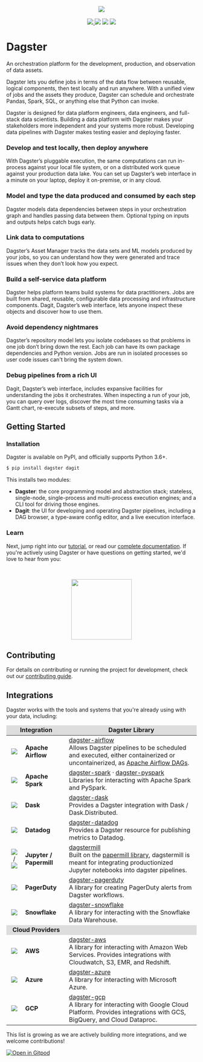 <p align="center">
<img src="assets/dagster-logo.png" />
<br /><br />
<a href="https://badge.fury.io/py/dagster"><img src="https://badge.fury.io/py/dagster.svg"></>
<a href="https://coveralls.io/github/dagster-io/dagster?branch=master"><img src="https://coveralls.io/repos/github/dagster-io/dagster/badge.svg?branch=master"></a>
<a href="https://buildkite.com/dagster/dagster"><img src="https://badge.buildkite.com/888545beab829e41e5d7303db15525a2bc3b0f0e33a72759ac.svg?branch=master"></a>
<a href="https://dagster-slackin.herokuapp.com/"><img src="https://dagster-slackin.herokuapp.com/badge.svg"></a>
</p>

# Dagster

An orchestration platform for the development, production, and observation of data assets.

Dagster lets you define jobs in terms of the data flow between reusable, logical components, then test locally and run anywhere. With a unified view of jobs and the assets they produce, Dagster can schedule and orchestrate Pandas, Spark, SQL, or anything else that Python can invoke.

Dagster is designed for data platform engineers, data engineers, and full-stack data scientists. Building a data platform with Dagster makes your stakeholders more independent and your systems more robust. Developing data pipelines with Dagster makes testing easier and deploying faster.

### Develop and test locally, then deploy anywhere

With Dagster’s pluggable execution, the same computations can run in-process against your local file system, or on a distributed work queue against your production data lake. You can set up Dagster’s web interface in a minute on your laptop, deploy it on-premise, or in any cloud.

### Model and type the data produced and consumed by each step

Dagster models data dependencies between steps in your orchestration graph and handles passing data between them. Optional typing on inputs and outputs helps catch bugs early.

### Link data to computations

Dagster’s Asset Manager tracks the data sets and ML models produced by your jobs, so you can understand how they were generated and trace issues when they don’t look how you expect.

### Build a self-service data platform

Dagster helps platform teams build systems for data practitioners. Jobs are built from shared, reusable, configurable data processing and infrastructure components. Dagit, Dagster’s web interface, lets anyone inspect these objects and discover how to use them.

### Avoid dependency nightmares

Dagster’s repository model lets you isolate codebases so that problems in one job don’t bring down the rest. Each job can have its own package dependencies and Python version. Jobs are run in isolated processes so user code issues can't bring the system down.

### Debug pipelines from a rich UI

Dagit, Dagster’s web interface, includes expansive facilities for understanding the jobs it orchestrates. When inspecting a run of your job, you can query over logs, discover the most time consuming tasks via a Gantt chart, re-execute subsets of steps, and more.

## Getting Started

### Installation

Dagster is available on PyPI, and officially supports Python 3.6+.

```bash
$ pip install dagster dagit
```

This installs two modules:

- **Dagster**: the core programming model and abstraction stack; stateless, single-node,
  single-process and multi-process execution engines; and a CLI tool for driving those engines.
- **Dagit**: the UI for developing and operating Dagster pipelines, including a DAG browser, a
  type-aware config editor, and a live execution interface.

### Learn

Next, jump right into our [tutorial](https://docs.dagster.io/tutorial/), or read our [complete
documentation](https://docs.dagster.io). If you're actively using Dagster or have questions on
getting started, we'd love to hear from you:

<br />
<p align="center">
<a href="https://join.slack.com/t/dagster/shared_invite/enQtNjEyNjkzNTA2OTkzLTI0MzdlNjU0ODVhZjQyOTMyMGM1ZDUwZDQ1YjJmYjI3YzExZGViMDI1ZDlkNTY5OThmYWVlOWM1MWVjN2I3NjU"><img src="https://user-images.githubusercontent.com/609349/63558739-f60a7e00-c502-11e9-8434-c8a95b03ce62.png" width=160px; /></a>
</p>

## Contributing

For details on contributing or running the project for development, check out our [contributing
guide](https://docs.dagster.io/community/contributing/). <br />

## Integrations

Dagster works with the tools and systems that you're already using with your data, including:

<table>
	<thead>
		<tr style="background-color: #ddd" align="center">
			<td colspan=2><b>Integration</b></td>
			<td><b>Dagster Library</b></td>
		</tr>
	</thead>
	<tbody>
		<tr>
			<td align="center" style="border-right: 0px"><img style="vertical-align:middle"  src="https://user-images.githubusercontent.com/609349/57987547-a7e36b80-7a37-11e9-95ae-4c4de2618e87.png"></td>
			<td style="border-left: 0px"> <b>Apache Airflow</b></td>
			<td><a href="https://docs.dagster.io/_apidocs/libraries/dagster-airflow" />dagster-airflow</a><br />Allows Dagster pipelines to be scheduled and executed, either containerized or uncontainerized, as <a href="https://github.com/apache/airflow">Apache Airflow DAGs</a>.</td>
		</tr>
		<tr>
			<td align="center" style="border-right: 0px"><img style="vertical-align:middle"  src="https://user-images.githubusercontent.com/609349/57987976-5ccc5700-7a3d-11e9-9fa5-1a51299b1ccb.png"></td>
			<td style="border-left: 0px"> <b>Apache Spark</b></td>
			<td><a href="https://docs.dagster.io/_apidocs/libraries/dagster-spark" />dagster-spark</a> &middot; <a href="https://docs.dagster.io/_apidocs/libraries/dagster-pyspark" />dagster-pyspark</a>
			<br />Libraries for interacting with Apache Spark and PySpark.
			</td>
		</tr>
		<tr>
			<td align="center" style="border-right: 0px"><img style="vertical-align:middle"  src="https://user-images.githubusercontent.com/609349/58348728-48f66b80-7e16-11e9-9e9f-1a0fea9a49b4.png"></td>
			<td style="border-left: 0px"> <b>Dask</b></td>
			<td><a href="https://docs.dagster.io/_apidocs/libraries/dagster-dask" />dagster-dask</a>
			<br />Provides a Dagster integration with Dask / Dask.Distributed.
			</td>
		</tr>
		<tr>
			<td align="center" style="border-right: 0px"><img style="vertical-align:middle" src="https://user-images.githubusercontent.com/609349/58349731-f36f8e00-7e18-11e9-8a2e-86e086caab66.png"></td>
			<td style="border-left: 0px"> <b>Datadog</b></td>
			<td><a href="https://docs.dagster.io/_apidocs/libraries/dagster-datadog" />dagster-datadog</a>
			<br />Provides a Dagster resource for publishing metrics to Datadog.
			</td>
		</tr>
		<tr>
			<td align="center" style="border-right: 0px"><img style="vertical-align:middle" src="https://user-images.githubusercontent.com/609349/57987809-bf245800-7a3b-11e9-8905-494ed99d0852.png" />
			&nbsp;/&nbsp; <img style="vertical-align:middle" src="https://user-images.githubusercontent.com/609349/57987827-fa268b80-7a3b-11e9-8a18-b675d76c19aa.png">
			</td>
			<td style="border-left: 0px"> <b>Jupyter / Papermill</b></td>
			<td><a href="https://docs.dagster.io/_apidocs/libraries/dagstermill" />dagstermill</a><br />Built on the <a href="https://github.com/nteract/papermill">papermill library</a>, dagstermill is meant for integrating productionized Jupyter notebooks into dagster pipelines.</td>
		</tr>
		<tr>
			<td align="center" style="border-right: 0px"><img style="vertical-align:middle"  src="https://user-images.githubusercontent.com/609349/57988016-f431aa00-7a3d-11e9-8cb6-1309d4246b27.png"></td>
			<td style="border-left: 0px"> <b>PagerDuty</b></td>
			<td><a href="https://docs.dagster.io/_apidocs/libraries/dagster-pagerduty" />dagster-pagerduty</a>
			<br />A library for creating PagerDuty alerts from Dagster workflows.
			</td>
		</tr>
		<tr>
			<td align="center" style="border-right: 0px"><img style="vertical-align:middle" src="https://user-images.githubusercontent.com/609349/58349397-fcac2b00-7e17-11e9-900c-9ab8cf7cb64a.png"></td>
			<td style="border-left: 0px"> <b>Snowflake</b></td>
			<td><a href="https://docs.dagster.io/_apidocs/libraries/dagster-snowflake" />dagster-snowflake</a>
			<br />A library for interacting with the Snowflake Data Warehouse.
			</td>
		</tr>
		<tr style="background-color: #ddd">
			<td colspan=2 align="center"><b>Cloud Providers</b></td>
			<td><b></b></td>
		</tr>
		<tr>
			<td align="center" style="border-right: 0px"><img style="vertical-align:middle" src="https://user-images.githubusercontent.com/609349/57987557-c2b5e000-7a37-11e9-9310-c274481a4682.png"> </td>
			<td style="border-left: 0px"><b>AWS</b></td>
			<td><a href="https://docs.dagster.io/_apidocs/libraries/dagster-aws" />dagster-aws</a>
			<br />A library for interacting with Amazon Web Services. Provides integrations with Cloudwatch, S3, EMR, and Redshift.
			</td>
		</tr>
		<tr>
			<td align="center" style="border-right: 0px"><img style="vertical-align:middle" src="https://user-images.githubusercontent.com/609349/84176312-0bbb4680-aa36-11ea-9580-a70758b12161.png"> </td>
			<td style="border-left: 0px"><b>Azure</b></td>
			<td><a href="https://docs.dagster.io/_apidocs/libraries/dagster-azure" />dagster-azure</a>
			<br />A library for interacting with Microsoft Azure.
			</td>
		</tr>
		<tr>
			<td align="center" style="border-right: 0px"><img style="vertical-align:middle" src="https://user-images.githubusercontent.com/609349/57987566-f98bf600-7a37-11e9-81fa-b8ca1ea6cc1e.png"> </td>
			<td style="border-left: 0px"><b>GCP</b></td>
			<td><a href="https://docs.dagster.io/_apidocs/libraries/dagster-gcp" />dagster-gcp</a>
			<br />A library for interacting with Google Cloud Platform. Provides integrations with GCS, BigQuery, and Cloud Dataproc.
			</td>
		</tr>
	</tbody>
</table>

This list is growing as we are actively building more integrations, and we welcome contributions!

[![Open in Gitpod](https://gitpod.io/button/open-in-gitpod.svg)](https://gitpod.io/#https://github.com/petehunt/dagster)
